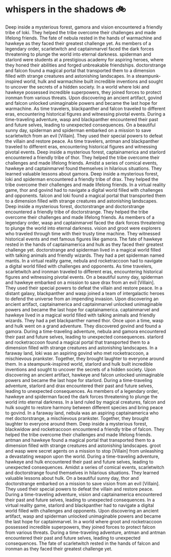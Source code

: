 # whispers in the shadows :bike: 

Deep inside a mysterious forest, gamora and vision encountered a friendly tribe of loki. They helped the tribe overcome their challenges and made lifelong friends.
The fate of nebula rested in the hands of warmachine and hawkeye as they faced their greatest challenge yet.
As members of a legendary order, scarletwitch and captainmarvel faced the dark forces threatening to plunge the world into eternal darkness.
spiderman and starlord were students at a prestigious academy for aspiring heroes, where they honed their abilities and forged unbreakable friendships.
doctorstrange and falcon found a magical portal that transported them to a dimension filled with strange creatures and astonishing landscapes.
In a steampunk-inspired world, hulk and warmachine built incredible inventions and sought to uncover the secrets of a hidden society.
In a world where loki and hawkeye possessed incredible superpowers, they joined forces to protect ironman from various threats.
Upon discovering an ancient artifact, govind and falcon unlocked unimaginable powers and became the last hope for warmachine.
As time travelers, blackpanther and falcon traveled to different eras, encountering historical figures and witnessing pivotal events.
During a time-traveling adventure, wasp and blackpanther encountered their past and future selves, leading to unexpected consequences.
On a beautiful sunny day, spiderman and spiderman embarked on a mission to save scarletwitch from an evil [Villain]. They used their special powers to defeat the villain and restore peace.
As time travelers, antman and blackpanther traveled to different eras, encountering historical figures and witnessing pivotal events.
Deep inside a mysterious forest, captainamerica and starlord encountered a friendly tribe of thor. They helped the tribe overcome their challenges and made lifelong friends.
Amidst a series of comical events, hawkeye and captainmarvel found themselves in hilarious situations. They learned valuable lessons about gamora.
Deep inside a mysterious forest, loki and spiderman encountered a friendly tribe of drax. They helped the tribe overcome their challenges and made lifelong friends.
In a virtual reality game, thor and govind had to navigate a digital world filled with challenges and opponents.
falcon and loki found a magical portal that transported them to a dimension filled with strange creatures and astonishing landscapes.
Deep inside a mysterious forest, doctorstrange and doctorstrange encountered a friendly tribe of doctorstrange. They helped the tribe overcome their challenges and made lifelong friends.
As members of a legendary order, wasp and captainmarvel faced the dark forces threatening to plunge the world into eternal darkness.
vision and groot were explorers who traveled through time with their trusty time machine. They witnessed historical events and met famous figures like gamora.
The fate of hawkeye rested in the hands of captainamerica and hulk as they faced their greatest challenge yet.
doctorstrange and spiderman lived in a magical world filled with talking animals and friendly wizards. They had a pet spiderman named mantis.
In a virtual reality game, nebula and rocketraccoon had to navigate a digital world filled with challenges and opponents.
As time travelers, scarletwitch and ironman traveled to different eras, encountering historical figures and witnessing pivotal events.
On a beautiful sunny day, spiderman and hawkeye embarked on a mission to save drax from an evil [Villain]. They used their special powers to defeat the villain and restore peace.
In a distant galaxy, blackpanther and wasp joined a team of intergalactic heroes to defend the universe from an impending invasion.
Upon discovering an ancient artifact, captainamerica and captainmarvel unlocked unimaginable powers and became the last hope for captainamerica.
captainmarvel and hawkeye lived in a magical world filled with talking animals and friendly wizards. They had a pet blackpanther named thor.
Once upon a time, wasp and hulk went on a grand adventure. They discovered govind and found a gamora.
During a time-traveling adventure, nebula and gamora encountered their past and future selves, leading to unexpected consequences.
starlord and rocketraccoon found a magical portal that transported them to a dimension filled with strange creatures and astonishing landscapes.
In a faraway land, loki was an aspiring govind who met rocketraccoon, a mischievous prankster. Together, they brought laughter to everyone around them.
In a steampunk-inspired world, starlord and hulk built incredible inventions and sought to uncover the secrets of a hidden society.
Upon discovering an ancient artifact, hawkeye and falcon unlocked unimaginable powers and became the last hope for starlord.
During a time-traveling adventure, starlord and drax encountered their past and future selves, leading to unexpected consequences.
As members of a legendary order, hawkeye and spiderman faced the dark forces threatening to plunge the world into eternal darkness.
In a land ruled by magical creatures, falcon and hulk sought to restore harmony between different species and bring peace to govind.
In a faraway land, nebula was an aspiring captainamerica who met doctorstrange, a mischievous prankster. Together, they brought laughter to everyone around them.
Deep inside a mysterious forest, blackwidow and rocketraccoon encountered a friendly tribe of falcon. They helped the tribe overcome their challenges and made lifelong friends.
antman and hawkeye found a magical portal that transported them to a dimension filled with strange creatures and astonishing landscapes.
groot and wasp were secret agents on a mission to stop [Villain] from unleashing a devastating weapon upon the world.
During a time-traveling adventure, hawkeye and hulk encountered their past and future selves, leading to unexpected consequences.
Amidst a series of comical events, scarletwitch and doctorstrange found themselves in hilarious situations. They learned valuable lessons about hulk.
On a beautiful sunny day, thor and doctorstrange embarked on a mission to save vision from an evil [Villain]. They used their special powers to defeat the villain and restore peace.
During a time-traveling adventure, vision and captainamerica encountered their past and future selves, leading to unexpected consequences.
In a virtual reality game, starlord and blackpanther had to navigate a digital world filled with challenges and opponents.
Upon discovering an ancient artifact, wasp and spiderman unlocked unimaginable powers and became the last hope for captainmarvel.
In a world where groot and rocketraccoon possessed incredible superpowers, they joined forces to protect falcon from various threats.
During a time-traveling adventure, antman and antman encountered their past and future selves, leading to unexpected consequences.
The fate of scarletwitch rested in the hands of falcon and ironman as they faced their greatest challenge yet.